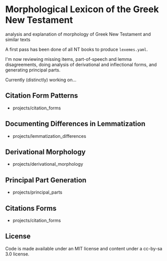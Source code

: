 # Morphological Lexicon of the Greek New Testament

analysis and explanation of morphology of Greek New Testament and similar texts

A first pass has been done of all NT books to produce `lexemes.yaml`.

I'm now reviewing missing items, part-of-speech and lemma disagreements, doing
analysis of derivational and inflectional forms, and generating principal
parts.

Currently (distinctly) working on...

## Citation Form Patterns

 - projects/citation_forms

## Documenting Differences in Lemmatization

 - projects/lemmatization_differences

## Derivational Morphology

 - projects/derivational_morphology

## Principal Part Generation

 - projects/principal_parts

## Citations Forms

 - projects/citation_forms


## License

Code is made available under an MIT license and content under
a cc-by-sa 3.0 license.
